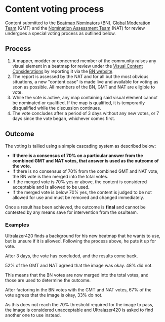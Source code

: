 # Content voting process

Content submitted to the [Beatmap Nominators](/wiki/People/The_Team/Beatmap_Nominators) (BN), [Global Moderation Team](/wiki/People/The_Team/Global_Moderation_Team) (GMT) and the [Nomination Assessment Team](/wiki/People/The_Team/Nomination_Assessment_Team) (NAT) for review undergoes a special voting process as outlined below.

## Process

1. A mapper, modder or concerned member of the community raises any visual element in a beatmap for review under the [Visual Content Considerations](/wiki/Rules/Visual_Content_Considerations) by reporting it via the [BN website](https://bn.mappersguild.com/reports).
2. The report is assessed by the NAT and for all but the most obvious situations, a new "content case" is made live and available for voting as soon as possible. All members of the BN, GMT and NAT are eligible to vote.
3. While the vote is active, any map containing said visual element cannot be nominated or qualified. If the map is qualified, it is temporarily disqualified while the discussion continues.
4. The vote concludes after a period of 3 days without any new votes, or 7 days since the vote began, whichever comes first.

## Outcome

The voting is tallied using a simple cascading system as described below:

- **If there is a consensus of 70% on a particular answer from the combined GMT and NAT votes, that answer is used as the outcome of the vote.**
- If there is no consensus of 70% from the combined GMT and NAT vote, the BN vote is then merged into the total votes.
- If the merged vote is 70% yes or above, the content is considered acceptable and is allowed to be used.
- If the merged vote is below 70% yes, the content is judged to be not allowed for use and must be removed and changed immediately.

Once a result has been achieved, the outcome is **final** and cannot be contested by any means save for intervention from the osu!team.

### Examples

Ultralazer420 finds a background for his new beatmap that he wants to use, but is unsure if it is allowed. Following the process above, he puts it up for vote.

After 3 days, the vote has concluded, and the results come back.

52% of the GMT and NAT agreed that the image was okay. 48% did not.

This means that the BN votes are now merged into the total votes, and those are used to determine the outcome.

After factoring in the BN votes with the GMT and NAT votes, 67% of the vote agrees that the image is okay, 33% do not. 

As this does not reach the 70% threshold required for the image to pass, the image is considered unacceptable and Ultralazer420 is asked to find another one to use instead.
